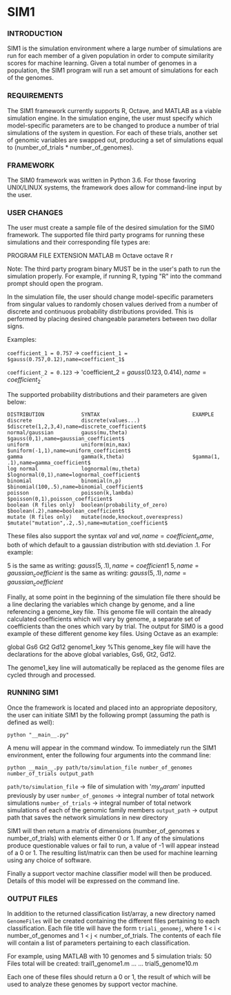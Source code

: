 # SIM1

### INTRODUCTION

SIM1 is the simulation environment where a large number of simulations are run for each member of
a given population in order to compute similarity scores for machine learning. Given a total number of
genomes in a population, the SIM1 program will run a set amount of simulations for each of the genomes.

### REQUIREMENTS

The SIM1 framework currently supports R, Octave, and MATLAB as a viable simulation engine.
In the simulation engine, the user must specify which model-specific parameters are to be changed to produce a
number of trial simulations of the system in question. For each of these trials, another set of genomic variables are
swapped out, producing a set of simulations equal to (number_of_trials * number_of_genomes).

### FRAMEWORK

The SIM0 framework was written in Python 3.6. For those favoring UNIX/LINUX systems, the framework
does allow for command-line input by the user.

### USER CHANGES

The user must create a sample file of the desired simulation for the SIM0 framework. The supported
file third party programs for running these simulations and their corresponding file types are:

PROGRAM             FILE EXTENSION
MATLAB              m
Octave              octave
R                   r

Note: The third party program binary MUST be in the user's path to run the simulation properly. For
example, if running R, typing "R" into the command prompt should open the program.


In the simulation file, the user should change model-specific parameters from singular values
to randomly chosen values derived from a number of discrete and continuous probability distributions
provided. This is performed by placing desired changeable parameters between two dollar signs.

Examples:

`coefficient_1 = 0.757` -> `coefficient_1 = $gauss(0.757,0.12),name=coefficient_1$`

`coefficient_2 = 0.123` -> 'coefficient_2 = $gauss(0.123,0.414),name=coefficient_2$`

The supported probability distributions and their parameters are given below:

    DISTRIBUTION            SYNTAX                              EXAMPLE
    discrete                discrete(values...)                 $discrete(1,2,3,4),name=discrete_coefficient$
    normal/gaussian         gauss(mu,theta)                     $gauss(0,1),name=gaussian_coefficient$
    uniform                 uniform(min,max)                    $uniform(-1,1),name=uniform_coefficient$
    gamma                   gamma(k,theta)                      $gamma(1, .1),name=gamma_coefficient$
    log normal              lognormal(mu,theta)                 $lognormal(0,1),name=lognormal_coefficient$
    binomial                binomial(n,p)                       $binomial(100,.5),name=binomial_coefficient$
    poisson                 poisson(k,lambda)                   $poisson(0,1),poisson_coefficient$
    boolean (R files only)  boolean(probability_of_zero)        $boolean(.2),name=boolean_coefficient$
    mutate (R files only)   mutate(node,knockout,overexpress)   $mutate("mutation",.2,.5),name=mutation_coefficient$

These files also support the syntax $val$ and $val,name=coefficient_name$, both of which default to a
gaussian distribution with std.deviation .1. For example:

$5$ is the same as writing: $gauss(5,.1),name=coefficient1$
$5,name=gaussian_coefficient$ is the same as writing: $gauss(5,.1),name=gaussian_coefficient$

Finally, at some point in the beginning of the simulation file there should be a line declaring the variables which
change by genome, and a line referencing a genome_key file. This genome file will contain the already calculated
coefficients which will vary by genome, a separate set of coefficients than the ones which vary by trial.
The output for SIM0 is a good example of these different genome key files. Using Octave as an example:

global Gs6 Gt2 Gd12
genome1_key %This genome_key file will have the declarations for the above global variables, Gs6, Gt2, Gd12.

The genome1_key line will automatically be replaced as the genome files are cycled through and processed.


### RUNNING SIM1

Once the framework is located and placed into an appropriate depository, the user can initiate SIM1 by 
the following prompt (assuming the path is defined as well):

`python "__main__.py"`

A menu will appear in the command window. To immediately run the SIM1 environment, enter the following four
arguments into the command line:

`python __main__.py path/to/simulation_file number_of_genomes number_of_trials output_path`

`path/to/simulation_file` -> file of simulation with '$my_param$' inputted previously by user
`number_of_genomes` -> integral number of total network simulations
`number_of_trials` -> integral number of total network simulations of each of the genomic family members
`output_path` -> output path that saves the network simulations in new directory

SIM1 will then return a matrix of dimensions (number_of_genomes x number_of_trials) with elements either 0 or 1.
If any of the simulations produce questionable values or fail to run, a value of -1 will appear instead of a 0 or 1.
The resulting list/matrix can then be used for machine learning using any choice of software.

Finally a support vector machine classifier model will then be produced. Details of this model
will be expressed on the command line.

### OUTPUT FILES
In addition to the returned classification list/array, a new directory named `GenomeFiles` will be created
containing the different files pertaining to each classification. Each file title will have the form `triali_genomej`,
where 1 < i < number_of_genomes and 1 < j < number_of_trials.
The contents of each file will contain a list of parameters pertaining to each classification.

For example, using MATLAB with 10 genomes and 5 simulation trials:
50 Files total will be created:
trail1_genome1.m
...
...
trial5_genome10.m

Each one of these files should return a 0 or 1, the result of which will be used to analyze these genomes by support
vector machine.
